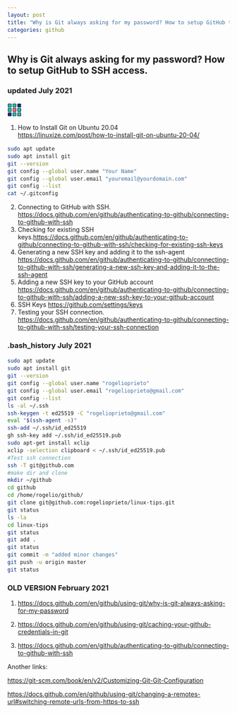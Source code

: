 ```yaml
---
layout: post
title: "Why is Git always asking for my password? How to setup GitHub to SSH access."
categories: github
---
```



## Why is Git always asking for my password? How to setup GitHub to SSH access.


### updated July 2021
![file-icon-32px](https://raw.githubusercontent.com/rogelioprieto/linux-tips/master/assets/icons/menu-32px.png)
1. How to Install Git on Ubuntu 20.04  
<https://linuxize.com/post/how-to-install-git-on-ubuntu-20-04/>
```bash
sudo apt update
sudo apt install git
git --version
git config --global user.name "Your Name"
git config --global user.email "youremail@yourdomain.com"
git config --list
cat ~/.gitconfig
```
2. Connecting to GitHub with SSH. <https://docs.github.com/en/github/authenticating-to-github/connecting-to-github-with-ssh>
3. Checking for existing SSH keys.<https://docs.github.com/en/github/authenticating-to-github/connecting-to-github-with-ssh/checking-for-existing-ssh-keys>
4. Generating a new SSH key and adding it to the ssh-agent <https://docs.github.com/en/github/authenticating-to-github/connecting-to-github-with-ssh/generating-a-new-ssh-key-and-adding-it-to-the-ssh-agent>
5. Adding a new SSH key to your GitHub account <https://docs.github.com/en/github/authenticating-to-github/connecting-to-github-with-ssh/adding-a-new-ssh-key-to-your-github-account>
6. SSH Keys <https://github.com/settings/keys>
7. Testing your SSH connection. <https://docs.github.com/en/github/authenticating-to-github/connecting-to-github-with-ssh/testing-your-ssh-connection>

### .bash_history July 2021

```bash
sudo apt update
sudo apt install git
git --version
git config --global user.name "rogelioprieto"
git config --global user.email "rogelioprieto@gmail.com"
git config --list
ls -al ~/.ssh
ssh-keygen -t ed25519 -C "rogelioprieto@gmail.com"
eval "$(ssh-agent -s)"
ssh-add ~/.ssh/id_ed25519
gh ssh-key add ~/.ssh/id_ed25519.pub
sudo apt-get install xclip
xclip -selection clipboard < ~/.ssh/id_ed25519.pub
#Test ssh connection
ssh -T git@github.com
#make dir and clone
mkdir ~/github
cd github
cd /home/rogelio/github/
git clone git@github.com:rogelioprieto/linux-tips.git
git status
ls -la
cd linux-tips
git status
git add .
git status
git commit -m "added minor changes"
git push -u origin master
git status
```


### OLD VERSION February 2021


1. <https://docs.github.com/en/github/using-git/why-is-git-always-asking-for-my-password>

2. <https://docs.github.com/en/github/using-git/caching-your-github-credentials-in-git>

3. <https://docs.github.com/en/github/authenticating-to-github/connecting-to-github-with-ssh>

Another links:

<https://git-scm.com/book/en/v2/Customizing-Git-Git-Configuration>

<https://docs.github.com/en/github/using-git/changing-a-remotes-url#switching-remote-urls-from-https-to-ssh>


